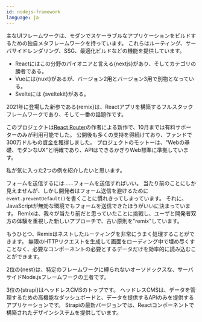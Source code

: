 ```yaml
---
id: nodejs-framework
language: ja
---
```


主なUIフレームワークは、モダンでスケーラブルなアプリケーションをビルドするための独自メタフレームワークを持っています。
これらはルーティング、サーバサイドレンダリング、SSG、最適化ビルドなどの機能を提供しています。

- Reactにはこの分野のパイオニアと言える{nextjs}があり、そしてカテゴリの勝者である。
- Vueには{nuxt}があるが、バージョン2用とバージョン3用で別物となっている。
- Svelteには {sveltekit}がある。

2021年に登場した新参である{remix}は、Reactアプリを構築するフルスタックフレームワークであり、そして一番の話題作です。

このプロジェクトは[React Router](https://reactrouter.com/)の作者による新作で、10月までは有料サポーターのみが利用可能でした。
公開後も多くの支持を得続けており、ファンドで300万ドルもの[資金を獲得](https://remix.run/blog/seed-funding-for-remix)しました。
プロジェクトのモットーは、"Webの基礎、モダンなUX"と明確であり、APIはできるかぎりWeb標準に準拠しています。

私が気に入った2つの例を紹介したいと思います。

フォームを送信するには……フォームを送信すればいい。
当たり前のことにしか見えませんが、しかし開発者はフォーム送信を避けるために`event.preventDefault()`を書くことに慣れきってしまっています。
それに、JavaScriptが無効な環境でもフォームを送信できたほうがいいに決まっています。
Remixは、我々が当たり前だと思っていたことに挑戦し、ユーザと開発者双方の体験を重視した新しいアプローチで、古い原則を"remix"しています。

もうひとつ、Remixはネストしたルーティングを非常にうまく処理することができます。
無限のHTTPリクエストを生成して画面をローディング中で埋め尽くすことなく、必要なコンポーネントの必要とするデータだけを効率的に読み込むことができます。

2位の{nest}は、特定のフレームワークに縛られないオーソドックスな、サーバサイドNode.jsフレームワークの王者です。

3位の{strapi}はヘッドレスCMSのトップです。
ヘッドレスCMSは、データを管理するための高機能なダッシュボードと、データを提供するAPIのみを提供するアプリケーションです。
Strapiの最新バージョンでは、Reactコンポーネントで構築されたデザインシステムを提供しています。
